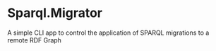# Sparql.Migrator

A simple CLI app to control the application of SPARQL migrations to a remote RDF Graph
